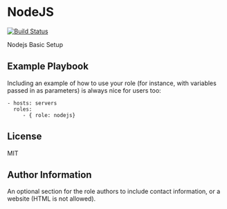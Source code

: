 NodeJS
=========

[![Build Status](https://travis-ci.org/FinalDes/ansible-nodejs.svg?branch=master)](https://travis-ci.org/FinalDes/ansible-nodejs)

Nodejs Basic Setup

Example Playbook
----------------

Including an example of how to use your role (for instance, with variables passed in as parameters) is always nice for users too:

    - hosts: servers
      roles:
         - { role: nodejs}

License
-------

MIT

Author Information
------------------

An optional section for the role authors to include contact information, or a website (HTML is not allowed).
